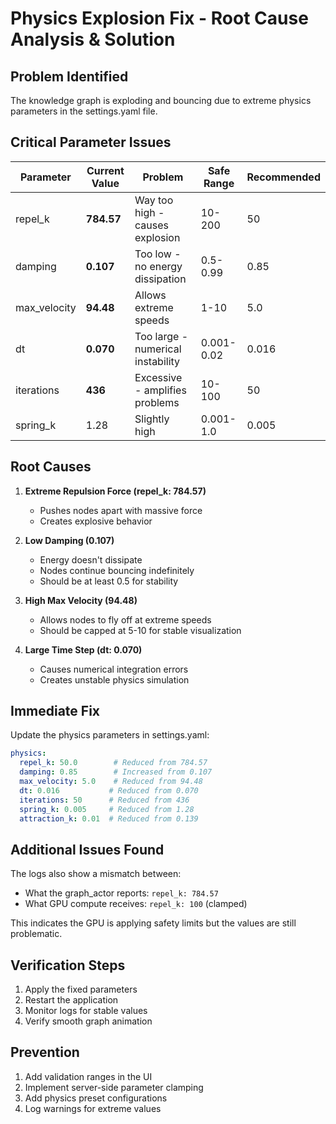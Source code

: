 # Physics Explosion Fix - Root Cause Analysis & Solution

## Problem Identified
The knowledge graph is exploding and bouncing due to extreme physics parameters in the settings.yaml file.

## Critical Parameter Issues

| Parameter | Current Value | Problem | Safe Range | Recommended |
|-----------|--------------|---------|------------|-------------|
| repel_k | **784.57** | Way too high - causes explosion | 10-200 | 50 |
| damping | **0.107** | Too low - no energy dissipation | 0.5-0.99 | 0.85 |
| max_velocity | **94.48** | Allows extreme speeds | 1-10 | 5.0 |
| dt | **0.070** | Too large - numerical instability | 0.001-0.02 | 0.016 |
| iterations | **436** | Excessive - amplifies problems | 10-100 | 50 |
| spring_k | 1.28 | Slightly high | 0.001-1.0 | 0.005 |

## Root Causes

1. **Extreme Repulsion Force (repel_k: 784.57)**
   - Pushes nodes apart with massive force
   - Creates explosive behavior

2. **Low Damping (0.107)**
   - Energy doesn't dissipate
   - Nodes continue bouncing indefinitely
   - Should be at least 0.5 for stability

3. **High Max Velocity (94.48)**
   - Allows nodes to fly off at extreme speeds
   - Should be capped at 5-10 for stable visualization

4. **Large Time Step (dt: 0.070)**
   - Causes numerical integration errors
   - Creates unstable physics simulation

## Immediate Fix

Update the physics parameters in settings.yaml:

```yaml
physics:
  repel_k: 50.0        # Reduced from 784.57
  damping: 0.85        # Increased from 0.107
  max_velocity: 5.0    # Reduced from 94.48
  dt: 0.016           # Reduced from 0.070
  iterations: 50      # Reduced from 436
  spring_k: 0.005     # Reduced from 1.28
  attraction_k: 0.01  # Reduced from 0.139
```

## Additional Issues Found

The logs also show a mismatch between:
- What the graph_actor reports: `repel_k: 784.57`
- What GPU compute receives: `repel_k: 100` (clamped)

This indicates the GPU is applying safety limits but the values are still problematic.

## Verification Steps

1. Apply the fixed parameters
2. Restart the application
3. Monitor logs for stable values
4. Verify smooth graph animation

## Prevention

1. Add validation ranges in the UI
2. Implement server-side parameter clamping
3. Add physics preset configurations
4. Log warnings for extreme values